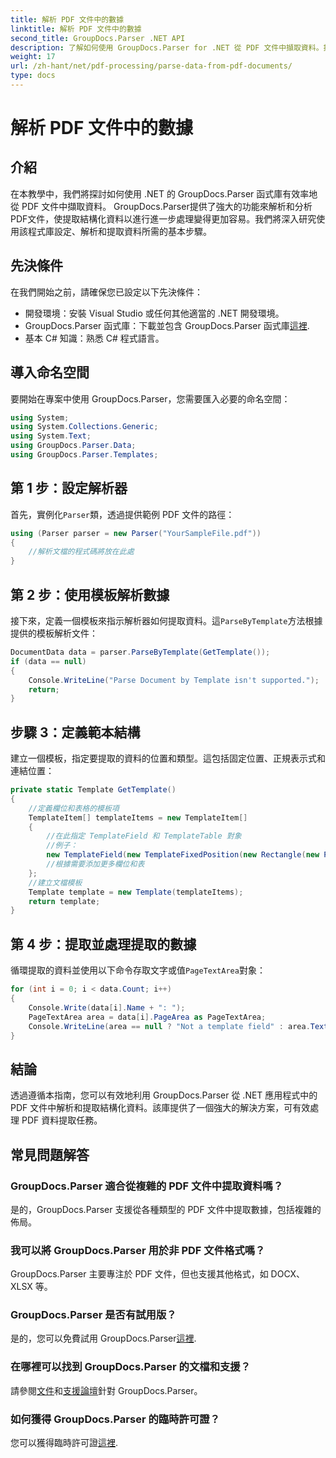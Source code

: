 ```yaml
---
title: 解析 PDF 文件中的數據
linktitle: 解析 PDF 文件中的數據
second_title: GroupDocs.Parser .NET API
description: 了解如何使用 GroupDocs.Parser for .NET 從 PDF 文件中擷取資料。按照我們的逐步指南高效解析和處理 PDF 文件。
weight: 17
url: /zh-hant/net/pdf-processing/parse-data-from-pdf-documents/
type: docs
---
```

# 解析 PDF 文件中的數據

## 介紹
在本教學中，我們將探討如何使用 .NET 的 GroupDocs.Parser 函式庫有效率地從 PDF 文件中擷取資料。 GroupDocs.Parser提供了強大的功能來解析和分析PDF文件，使提取結構化資料以進行進一步處理變得更加容易。我們將深入研究使用該程式庫設定、解析和提取資料所需的基本步驟。
## 先決條件
在我們開始之前，請確保您已設定以下先決條件：
- 開發環境：安裝 Visual Studio 或任何其他適當的 .NET 開發環境。
-  GroupDocs.Parser 函式庫：下載並包含 GroupDocs.Parser 函式庫[這裡](https://releases.groupdocs.com/parser/net/).
- 基本 C# 知識：熟悉 C# 程式語言。

## 導入命名空間
要開始在專案中使用 GroupDocs.Parser，您需要匯入必要的命名空間：
```csharp
using System;
using System.Collections.Generic;
using System.Text;
using GroupDocs.Parser.Data;
using GroupDocs.Parser.Templates;
```
## 第 1 步：設定解析器
首先，實例化`Parser`類，透過提供範例 PDF 文件的路徑：
```csharp
using (Parser parser = new Parser("YourSampleFile.pdf"))
{
    //解析文檔的程式碼將放在此處
}
```
## 第 2 步：使用模板解析數據
接下來，定義一個模板來指示解析器如何提取資料。這`ParseByTemplate`方法根據提供的模板解析文件：
```csharp
DocumentData data = parser.ParseByTemplate(GetTemplate());
if (data == null)
{
    Console.WriteLine("Parse Document by Template isn't supported.");
    return;
}
```
## 步驟 3：定義範本結構
建立一個模板，指定要提取的資料的位置和類型。這包括固定位置、正規表示式和連結位置：
```csharp
private static Template GetTemplate()
{
    //定義欄位和表格的模板項
    TemplateItem[] templateItems = new TemplateItem[]
    {
        //在此指定 TemplateField 和 TemplateTable 對象
        //例子：
        new TemplateField(new TemplateFixedPosition(new Rectangle(new Point(35, 135), new Size(100, 10))), "FromCompany"),
        //根據需要添加更多欄位和表
    };
    //建立文檔模板
    Template template = new Template(templateItems);
    return template;
}
```
## 第 4 步：提取並處理提取的數據
循環提取的資料並使用以下命令存取文字或值`PageTextArea`對象：
```csharp
for (int i = 0; i < data.Count; i++)
{
    Console.Write(data[i].Name + ": ");
    PageTextArea area = data[i].PageArea as PageTextArea;
    Console.WriteLine(area == null ? "Not a template field" : area.Text);
}
```

## 結論
透過遵循本指南，您可以有效地利用 GroupDocs.Parser 從 .NET 應用程式中的 PDF 文件中解析和提取結構化資料。該庫提供了一個強大的解決方案，可有效處理 PDF 資料提取任務。
## 常見問題解答
### GroupDocs.Parser 適合從複雜的 PDF 文件中提取資料嗎？
是的，GroupDocs.Parser 支援從各種類型的 PDF 文件中提取數據，包括複雜的佈局。
### 我可以將 GroupDocs.Parser 用於非 PDF 文件格式嗎？
GroupDocs.Parser 主要專注於 PDF 文件，但也支援其他格式，如 DOCX、XLSX 等。
### GroupDocs.Parser 是否有試用版？
是的，您可以免費試用 GroupDocs.Parser[這裡](https://releases.groupdocs.com/).
### 在哪裡可以找到 GroupDocs.Parser 的文檔和支援？
請參閱[文件](https://tutorials.groupdocs.com/parser/net/)和[支援論壇](https://forum.groupdocs.com/c/parser/17)針對 GroupDocs.Parser。
### 如何獲得 GroupDocs.Parser 的臨時許可證？
您可以獲得臨時許可證[這裡](https://purchase.groupdocs.com/temporary-license/).